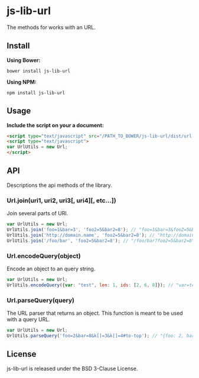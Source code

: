js-lib-url
==========

The methods for works with an URL.

Install
-------

**Using Bower:**

```
bower install js-lib-url
```

**Using NPM:**

```
npm install js-lib-url
```

Usage
-----

**Include the script on your a document:**

```html
<script type="text/javascript" src="/PATH_TO_BOWER/js-lib-url/dist/url.min.js"></script>
<script type="text/javascript">
var UrlUtils = new Url;
</script>
```

API
---

Descriptions the api methods of the library.

### Url.join(uri1, uri2, uri3[, uri4][, etc...])

Join several parts of URI.

```js
var UrlUtils = new Url;
UrlUtils.join('foo=1&bar=3', 'foo2=5&bar2=8'); // "foo=1&bar=3&foo2=5&bar2=8"
UrlUtils.join('http://domain.name', 'foo2=5&bar2=8'); // "http://domain.name?foo2=5&bar2=8"
UrlUtils.join('/foo/bar', 'foo2=5&bar2=8'); // "/foo/bar?foo2=5&bar2=8"
```

### Url.encodeQuery(object)

Encode an object to an query string.

```js
var UrlUtils = new Url;
UrlUtils.encodeQuery({var: "test", len: 1, ids: [2, 6, 8]}); // "var=test&len=1&ids[]=2&ids[]=6&ids[]=8"
```

### Url.parseQuery(query)

The URL parser that returns an object. This function is meant to be used with a query URL.

```js
var UrlUtils = new Url;
UrlUtils.parseQuery('foo=2&bar=8&k[]=3&k[]=4#to-top'); // "{foo: 2, bar: 8, k: [3, 4]}"
```

License
-------

js-lib-url is released under the BSD 3-Clause License.
